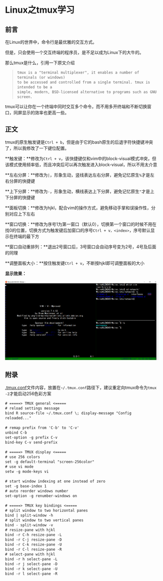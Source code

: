 # Linux之tmux学习

## 前言

在Linux的世界中，命令行是最优雅的交互方式。

但是，只会使用一个交互终端的程序员，是不足以成为Linux下的大牛的。

那么tmux是什么，引用一下原文介绍

> ```
> tmux is a "terminal multiplexer", it enables a number of terminals (or windows)
> to be accessed and controlled from a single terminal. tmux is intended to be a
> simple, modern, BSD-licensed alternative to programs such as GNU screen.
> ```

tmux可以让你在一个终端中同时交互多个命令，而不用多开终端和不断切换窗口，同屏显示的效率也更高一些。

## 正文

tmux的原生触发键是`Ctrl + b`，但是由于它的bash原生的后退字符快捷键冲突了，所以我修改了一下键位配置。

**触发键：**修改为`Ctrl + v`，该快捷键仅和vim中的block-visual模式冲突，但该模式使用频率低，而且冲突后可以再次触发进入block-visual，所以不用太介意

**左右分屏：**修改为`|`，形象生动，竖线表达左右分屏，避免记忆原生`%`才是左右分屏的快捷键

**上下分屏：**修改为`-`，形象生动，横线表达上下分屏，避免记忆原生`"`才是上下分屏的快捷键

**面板切换：**修改为hjkl，配合vim的操作方式，避免移动手掌和误操作性，分别对应上下左右

**窗口切换：**修改为序号1为第一窗口（默认0），切换第一个窗口的时候不用在找0的位置，切换方式为触发键后加窗口的序号`Ctrl + v，<index>`，序号默认显示在终端的最下方

**窗口自动重排列：**退出2号窗口后，3号窗口会自动序号变为2号，4号及后面的同理

**调整面板大小：**按住触发键`Ctrl + v`，不断按hjkl即可调整面板的大小

**显示效果：**

![请刷新](/images/wsine-blog-image448.png)

## 附录

[.tmux.conf](https://github.com/Wsine/Backup/blob/master/linux/.tmux.conf)文件内容，放置在`~/.tmux.conf`路径下，建议重定向tmux命令为`tmux -2`才能启动256色彩方案

```
# =====> TMUX general <=====
# reload settings message
bind R source-file ~/.tmux.conf \; display-message "Config reloaded..."

# remap prefix from 'C-b' to 'C-v'
unbind C-b
set-option -g prefix C-v
bind-key C-v send-prefix

# =====> TMUX display <=====
# use 256 colors
set -g default-terminal "screen-256color"
# use vi mode
setw -g mode-keys vi

# start window indexing at one instead of zero
set -g base-index 1
# auto reorder windows number
set-option -g renumber-windows on

# =====> TMUX key bindings <=====
# split window to two horizontal panes
bind | split-window -h
# split window to two vertical panes
bind - split-window -v
# resize-pane with hjkl
bind -r C-h resize-pane -L
bind -r C-j resize-pane -D
bind -r C-k resize-pane -U
bind -r C-l resize-pane -R
# select-pane with hjkl
bind -r h select-pane -L
bind -r j select-pane -D
bind -r k select-pane -U
bind -r l select-pane -R
```
